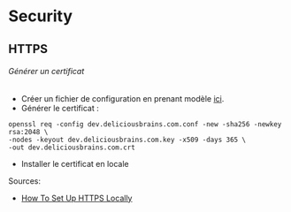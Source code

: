 # Security

## HTTPS

###### Générer un certificat

- Créer un fichier de configuration en prenant modèle [ici](https://deliciousbrains.com/https-locally-without-browser-privacy-errors/).
- Générer le certificat :
```shell
openssl req -config dev.deliciousbrains.com.conf -new -sha256 -newkey rsa:2048 \
-nodes -keyout dev.deliciousbrains.com.key -x509 -days 365 \
-out dev.deliciousbrains.com.crt
```
- Installer le certificat en locale

Sources:
- [How To Set Up HTTPS Locally](https://deliciousbrains.com/https-locally-without-browser-privacy-errors/)

